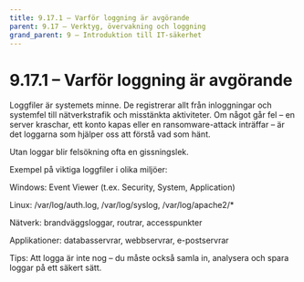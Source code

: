 ```yaml
---
title: 9.17.1 – Varför loggning är avgörande
parent: 9.17 – Verktyg, övervakning och loggning
grand_parent: 9 – Introduktion till IT-säkerhet
---
```

# 9.17.1 – Varför loggning är avgörande

Loggfiler är systemets minne. De registrerar allt från inloggningar och systemfel till nätverkstrafik och misstänkta aktiviteter. Om något går fel – en server kraschar, ett konto kapas eller en ransomware-attack inträffar – är det loggarna som hjälper oss att förstå vad som hänt.

Utan loggar blir felsökning ofta en gissningslek.

Exempel på viktiga loggfiler i olika miljöer:

Windows: Event Viewer (t.ex. Security, System, Application)

Linux: /var/log/auth.log, /var/log/syslog, /var/log/apache2/*

Nätverk: brandväggsloggar, routrar, accesspunkter

Applikationer: databasservrar, webbservrar, e-postservrar

Tips: Att logga är inte nog – du måste också samla in, analysera och spara loggar på ett säkert sätt.

